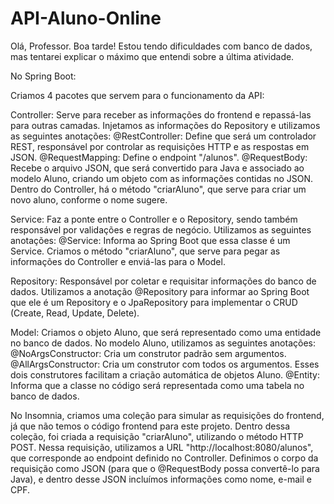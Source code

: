 # API-Aluno-Online
Olá, Professor. Boa tarde! Estou tendo dificuldades com banco de dados, mas tentarei explicar o máximo que entendi sobre a última atividade.

No Spring Boot:

Criamos 4 pacotes que servem para o funcionamento da API:

Controller: Serve para receber as informações do frontend e repassá-las para outras camadas. Injetamos as informações do Repository e utilizamos as seguintes anotações:
@RestController: Define que será um controlador REST, responsável por controlar as requisições HTTP e as respostas em JSON.
@RequestMapping: Define o endpoint "/alunos".
@RequestBody: Recebe o arquivo JSON, que será convertido para Java e associado ao modelo Aluno, criando um objeto com as informações contidas no JSON. Dentro do Controller, há o método "criarAluno", que serve para criar um novo aluno, conforme o nome sugere.

Service: Faz a ponte entre o Controller e o Repository, sendo também responsável por validações e regras de negócio. Utilizamos as seguintes anotações:
@Service: Informa ao Spring Boot que essa classe é um Service. Criamos o método "criarAluno", que serve para pegar as informações do Controller e enviá-las para o Model.

Repository: Responsável por coletar e requisitar informações do banco de dados. Utilizamos a anotação @Repository para informar ao Spring Boot que ele é um Repository e o JpaRepository para implementar o CRUD (Create, Read, Update, Delete).

Model: Criamos o objeto Aluno, que será representado como uma entidade no banco de dados. No modelo Aluno, utilizamos as seguintes anotações:
@NoArgsConstructor: Cria um construtor padrão sem argumentos.
@AllArgsConstructor: Cria um construtor com todos os argumentos. Esses dois construtores facilitam a criação automática de objetos Aluno.
@Entity: Informa que a classe no código será representada como uma tabela no banco de dados.

No Insomnia, criamos uma coleção para simular as requisições do frontend, já que não temos o código frontend para este projeto. Dentro dessa coleção, foi criada a requisição "criarAluno", utilizando o método HTTP POST. Nessa requisição, utilizamos a URL "http://localhost:8080/alunos", que corresponde ao endpoint definido no Controller. Definimos o corpo da requisição como JSON (para que o @RequestBody possa convertê-lo para Java), e dentro desse JSON incluímos informações como nome, e-mail e CPF.


